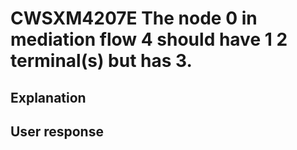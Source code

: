 # CWSXM4207E The node 0 in mediation flow 4 should have 1 2 terminal(s) but has 3.

## Explanation

## User response